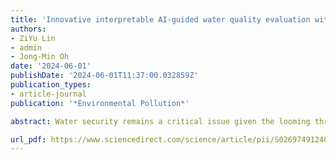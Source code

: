 ```yaml
---
title: 'Innovative interpretable AI-guided water quality evaluation with risk adversarial analysis in river streams considering spatial-temporal effects'
authors:
- ZiYu Lin
- admin
- Jong-Min Oh
date: '2024-06-01'
publishDate: '2024-06-01T11:37:00.032859Z'
publication_types:
- article-journal
publication: '*Environmental Pollution*'

abstract: Water security remains a critical issue given the looming threats of industrial pollution, necessitating comprehensive assessments of water quality to address seasonal fluctuations and influential factors while formulating effective strategies for decision makers. This study introduces a novel approach for evaluating water quality within a complex riverine zone in South Korea, Han River that encompasses five river streams situated at each junction of North and South streams (including Gyeongan Stream) that ultimately leading towards Paldang Lake. By utilizing the monthly water characteristic data from the year 2013–2022 across 14 different locations, the significant seasonal trends and potential influences on water quality are identified. The water quality here is calculated with the proposed method of sub-index water quality index (s-WQI). A combinatorial prediction approach of s-WQI for each location is conducted through a collective of data preprocessing approaches including Hampel filtering and feature selection in prior to the machine learning predictions. In return, light gradient boosting (LGB) is the most accurate predictor by outperforming other prediction algorithms, especially through LGB-Pearson and LGB-Spearman combinations for North and South stream intersections, and LGB-Pearson for Paldang Lake. To further evaluate the robustness of this evaluation and extending the results to a foreseeable scenario, a seasonal based Monte-Carlo Simulation with 10,000 attempts targeting the water characteristic distributions obtained from each location considered are carried out to identify the risk bounds within. The results are further interpreted with SHAP analysis on identifying the contributions of each water characteristics towards the water quality through local and global spectrum. This research yields practical implications, offering tailored strategies for water quality enhancement and early warning systems. The integration of AI-based prediction and feature selection underscores the transformative potential of computational techniques in advancing data-driven water quality assessments, shaping the future of environmental science research.

url_pdf: https://www.sciencedirect.com/science/article/pii/S0269749124007292 
---
```

